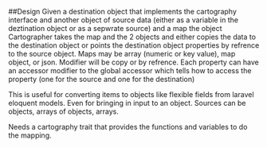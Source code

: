 ##Design
Given a destination object that implements the cartography interface and another object of source data (either as a variable in the deztination object or as a sepwrate source) and a map the object Cartographer takes the map and the 2 objects and either copies the data to the destination object or points the destination object properties by refrence to the  source object. Maps may be array (numeric or key value), map object, or json. Modifier will be copy or by refrence. Each property can have an accessor modifier to the global accessor which tells how to access the property (one for the source and one for the destination)

This is useful for converting items to objects like flexible fields from laravel eloquent models. Even for bringing in input to an object.  Sources can be objects, arrays of objects, arrays.

Needs a cartography trait that provides the functions and variables to do the mapping.
